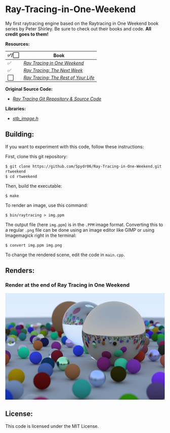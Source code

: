 # Ray-Tracing-in-One-Weekend

My first raytracing engine based on the Raytracing in One Weekend book series by Peter Shirley. Be sure to check out their books and code. **All credit goes to them!**

**Resources:**

| ✅/⬜ | Book
|-------|------------------------------------------------------------------------------------------------------------
| ✅    | [_Ray Tracing in One Weekend_](https://raytracing.github.io/books/RayTracingInOneWeekend.html)
| ✅    | [_Ray Tracing: The Next Week_](https://raytracing.github.io/books/RayTracingTheNextWeek.html)
| ⬜    | [_Ray Tracing: The Rest of Your Life_](https://raytracing.github.io/books/RayTracingTheRestOfYourLife.html)

**Original Source Code:**
- [_Ray Tracing Git Repository & Source Code_](https://github.com/RayTracing/raytracing.github.io)

**Libraries:**

- [_stb_image.h_](https://github.com/nothings/stb/blob/master/stb_image.h)

## Building:

If you want to experiment with this code, follow these instructions:

First, clone this git repository:
```console
$ git clone https://github.com/Spydr06/Ray-Tracing-in-One-Weekend.git rtweekend
$ cd rtweekend
```

Then, build the executable:
```console
$ make
```

To render an image, use this command:
```console
$ bin/raytracing > img.ppm
```

The output file (here `img.ppm`) is in the `.PPM` image format. Converting this to a regular `.png` file can be done using an image editor like GIMP or using Imagemagick right in the terminal:
```console
$ convert img.ppm img.png
```

To change the rendered scene, edit the code in `main.cpp`.

## Renders:

### Render at the end of Ray Tracing in One Weekend

![Render 01](renders/01.png)

## License:

This code is licensed under the MIT License.